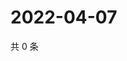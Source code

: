 # 2022-04-07

共 0 条

<!-- BEGIN WEIBO -->
<!-- 最后更新时间 Thu Apr 07 2022 12:19:52 GMT+0800 (China Standard Time) -->

<!-- END WEIBO -->

